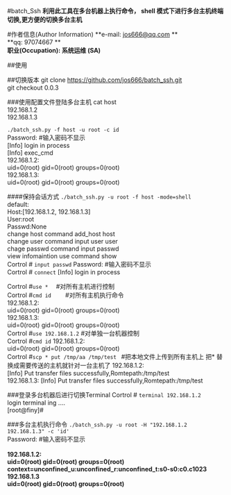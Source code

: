 #batch_Ssh
**利用此工具在多台机器上执行命令， shell 模式下进行多台主机终端切换,更方便的切换多台主机**

#作者信息(Author Information)
**e-mail: jos666@qq.com **<br>
**qq: 97074667      **<br>
**职业(Occupation): 系统运维 (SA)**<br>

##使用

##切换版本
git clone https://github.com/jos666/batch_ssh.git<br>
git checkout 0.0.3<br>

###使用配置文件登陆多台主机
cat host <br>
192.168.1.2 <br>
192.168.1.3 <br>

`./batch_ssh.py -f host -u root -c id` <br>
Password:                     #输入密码不显示<br>
[Info] login in process<br>
[Info] exec_cmd<br>
192.168.1.2:<br>
            uid=0(root) gid=0(root) groups=0(root)<br>
192.168.1.3:<br>
            uid=0(root) gid=0(root) groups=0(root)<br>

####保持会话方式
`./batch_ssh.py -u root -f host -mode=shell` <br>
default:<br>
            Host:[192.168.1.2, 192.168.1.3]<br>
            User:root<br>
            Passwd:None<br>
            change host  command  add_host  host<br>
            change user  command  input user user<br>
            chage passwd command  input passwd<br>
            view infomaintion use command show<br>
Cortrol # `input passwd`
Password:                     #输入密码不显示<br>
Cortrol # `connect`
[Info] login in process

Cortrol #`use *  `                              #对所有主机进行控制  <br>
Cortrol #`cmd id    `                           #对所有主机执行命令  <br>
192.168.1.2:<br>
            uid=0(root) gid=0(root) groups=0(root)<br>
192.168.1.3:<br>
            uid=0(root) gid=0(root) groups=0(root)<br>
Cortrol #`use 192.168.1.2`                      #对单独一台机器控制<br>
Cortrol #`cmd id`
192.168.1.2:<br>
            uid=0(root) gid=0(root) groups=0(root)<br>
Cortrol #`scp * put /tmp/aa /tmp/test `            #把本地文件上传到所有主机上 把* 替换成需要传送的主机就针对一台主机了
192.168.1.2: <br>
            [Info]  Put transfer files successfully,Romtepath:/tmp/test <br>
192.168.1.3:
            [Info]  Put transfer files successfully,Romtepath:/tmp/test <br>

###登录多台机器后进行切换Terminal
Cortrol # `terminal 192.168.1.2`<br>
login terminal ing .... <br>
[root@finy]# <br>


###多台主机执行命令
`./batch_ssh.py -u root -H "192.168.1.2 192.168.1.3" -c 'id' ` <br>
Password:                     #输入密码不显示                   <br>     
**192.168.1.2:**   <br>
        **uid=0(root) gid=0(root) groups=0(root) context=unconfined_u:unconfined_r:unconfined_t:s0-s0:c0.c1023** <br> 
**192.168.1.3** <br>
        **uid=0(root) gid=0(root) groups=0(root)**   <br>
